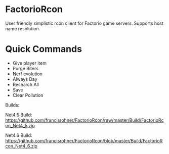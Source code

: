FactorioRcon
==========================
User friendly simplistic rcon client for Factorio game servers.
Supports host name resolution.

Quick Commands
==========================
- Give player item
- Purge Biters
- Nerf evolution
- Always Day
- Research All
- Save
- Clear Pollution

Builds:

Net4.5 Build:
https://github.com/francisrohner/FactorioRcon/raw/master/Build/FactorioRcon_Net4_5.zip

Net4.6 Build:
https://github.com/francisrohner/FactorioRcon/blob/master/Build/FactorioRcon_Net4_6.zip
